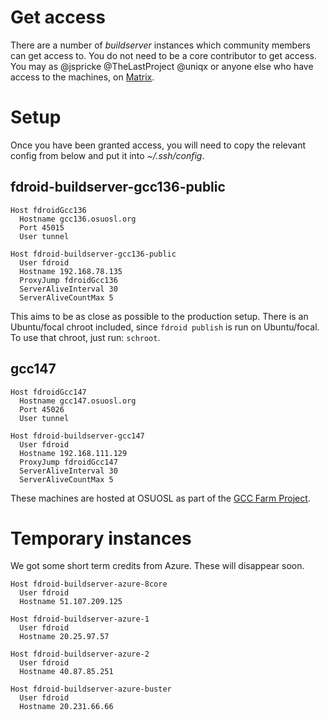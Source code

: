 # Get access

There are a number of _buildserver_ instances which community members can get access to.  You do not need to be a core contributor to get access. You may as @jspricke @TheLastProject @uniqx or anyone else who have access to the machines, on [Matrix](https://matrix.to/#/#fdroid-dev:f-droid.org).

# Setup

Once you have been granted access, you will need to copy the relevant config from below and put it into _~/.ssh/config_.

## fdroid-buildserver-gcc136-public

```config
Host fdroidGcc136
  Hostname gcc136.osuosl.org
  Port 45015
  User tunnel

Host fdroid-buildserver-gcc136-public
  User fdroid
  Hostname 192.168.78.135
  ProxyJump fdroidGcc136
  ServerAliveInterval 30
  ServerAliveCountMax 5
```

This aims to be as close as possible to the production setup.  There is an Ubuntu/focal chroot included, since `fdroid publish` is run on Ubuntu/focal.  To use that chroot, just run: `schroot`.


## gcc147

```config
Host fdroidGcc147
  Hostname gcc147.osuosl.org
  Port 45026
  User tunnel

Host fdroid-buildserver-gcc147
  User fdroid
  Hostname 192.168.111.129
  ProxyJump fdroidGcc147
  ServerAliveInterval 30
  ServerAliveCountMax 5

```

These machines are hosted at OSUOSL as part of the [GCC Farm Project](https://cfarm.tetaneutral.net/machines/list/).


# Temporary instances

We got some short term credits from Azure.  These will disappear soon.

```config
Host fdroid-buildserver-azure-8core
  User fdroid
  Hostname 51.107.209.125

Host fdroid-buildserver-azure-1
  User fdroid
  Hostname 20.25.97.57

Host fdroid-buildserver-azure-2
  User fdroid
  Hostname 40.87.85.251

Host fdroid-buildserver-azure-buster
  User fdroid
  Hostname 20.231.66.66
```